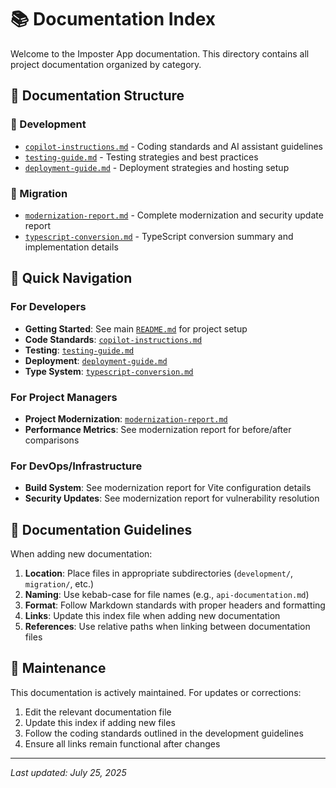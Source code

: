 # 📚 Documentation Index

Welcome to the Imposter App documentation. This directory contains all project documentation organized by category.

## 📁 Documentation Structure

### 🔧 Development
- [`copilot-instructions.md`](development/copilot-instructions.md) - Coding standards and AI assistant guidelines
- [`testing-guide.md`](development/testing-guide.md) - Testing strategies and best practices
- [`deployment-guide.md`](development/deployment-guide.md) - Deployment strategies and hosting setup

### 🚀 Migration
- [`modernization-report.md`](migration/modernization-report.md) - Complete modernization and security update report
- [`typescript-conversion.md`](migration/typescript-conversion.md) - TypeScript conversion summary and implementation details

## 🎯 Quick Navigation

### For Developers
- **Getting Started**: See main [`README.md`](../README.md) for project setup
- **Code Standards**: [`copilot-instructions.md`](development/copilot-instructions.md)
- **Testing**: [`testing-guide.md`](development/testing-guide.md)
- **Deployment**: [`deployment-guide.md`](development/deployment-guide.md)
- **Type System**: [`typescript-conversion.md`](migration/typescript-conversion.md)

### For Project Managers
- **Project Modernization**: [`modernization-report.md`](migration/modernization-report.md)
- **Performance Metrics**: See modernization report for before/after comparisons

### For DevOps/Infrastructure
- **Build System**: See modernization report for Vite configuration details
- **Security Updates**: See modernization report for vulnerability resolution

## 📝 Documentation Guidelines

When adding new documentation:

1. **Location**: Place files in appropriate subdirectories (`development/`, `migration/`, etc.)
2. **Naming**: Use kebab-case for file names (e.g., `api-documentation.md`)
3. **Format**: Follow Markdown standards with proper headers and formatting
4. **Links**: Update this index file when adding new documentation
5. **References**: Use relative paths when linking between documentation files

## 🔄 Maintenance

This documentation is actively maintained. For updates or corrections:

1. Edit the relevant documentation file
2. Update this index if adding new files
3. Follow the coding standards outlined in the development guidelines
4. Ensure all links remain functional after changes

---

*Last updated: July 25, 2025*
